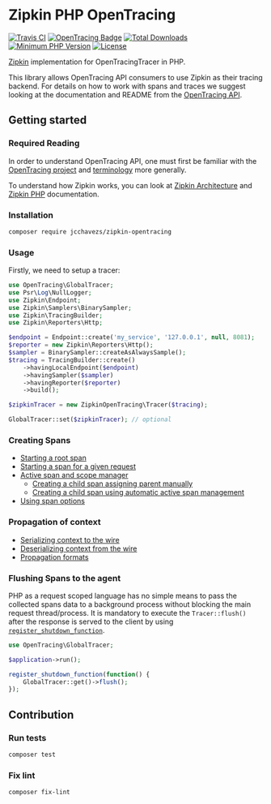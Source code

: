 # Zipkin PHP OpenTracing

[![Travis CI](https://travis-ci.org/jcchavezs/zipkin-php-opentracing.svg?branch=master)](https://travis-ci.org/jcchavezs/zipkin-php-opentracing)
[![OpenTracing Badge](https://img.shields.io/badge/OpenTracing-enabled-blue.svg)](http://opentracing.io)
[![Total Downloads](https://poser.pugx.org/jcchavezs/zipkin-opentracing/downloads)](https://packagist.org/packages/jcchavezs/zipkin-opentracing)
[![Minimum PHP Version](https://img.shields.io/badge/php-%3E%3D%207.4-8892BF.svg)](https://php.net/)
[![License](https://img.shields.io/packagist/l/jcchavezs/zipkin-opentracing.svg)](https://github.com/jcchavezs/zipkin-php-opentracing/blob/master/LICENSE)

[Zipkin](http://zipkin.io) implementation for OpenTracingTracer in PHP.

This library allows OpenTracing API consumers to use Zipkin as their tracing backend.
For details on how to work with spans and traces we suggest looking at the documentation
and README from the [OpenTracing API](https://github.com/opentracing/opentracing-php).

## Getting started

### Required Reading

In order to understand OpenTracing API, one must first be familiar with the [OpenTracing project](http://opentracing.io) and [terminology](http://opentracing.io/spec/) more generally.

To understand how Zipkin works, you can look at [Zipkin Architecture](http://zipkin.io/pages/architecture.html) and [Zipkin PHP](https://github.com/openzipkin/zipkin-php) documentation.

### Installation

```bash
composer require jcchavezs/zipkin-opentracing
```

### Usage

Firstly, we need to setup a tracer:

```php
use OpenTracing\GlobalTracer;
use Psr\Log\NullLogger;
use Zipkin\Endpoint;
use Zipkin\Samplers\BinarySampler;
use Zipkin\TracingBuilder;
use Zipkin\Reporters\Http;

$endpoint = Endpoint::create('my_service', '127.0.0.1', null, 8081);
$reporter = new Zipkin\Reporters\Http();
$sampler = BinarySampler::createAsAlwaysSample();
$tracing = TracingBuilder::create()
    ->havingLocalEndpoint($endpoint)
    ->havingSampler($sampler)
    ->havingReporter($reporter)
    ->build();

$zipkinTracer = new ZipkinOpenTracing\Tracer($tracing);

GlobalTracer::set($zipkinTracer); // optional
```

### Creating Spans

- [Starting a root span](https://github.com/opentracing/opentracing-php#starting-an-empty-trace-by-creating-a-root-span)
- [Starting a span for a given request](https://github.com/opentracing/opentracing-php#creating-a-span-given-an-existing-request)
- [Active span and scope manager](https://github.com/opentracing/opentracing-php#active-spans-and-scope-manager)
	- [Creating a child span assigning parent manually](https://github.com/opentracing/opentracing-php#creating-a-child-span-assigning-parent-manually)
	- [Creating a child span using automatic active span management](https://github.com/opentracing/opentracing-php#creating-a-child-span-using-automatic-active-span-management)
- [Using span options](https://github.com/opentracing/opentracing-php#using-span-options)

### Propagation of context

- [Serializing context to the wire](https://github.com/opentracing/opentracing-php#serializing-to-the-wire)
- [Deserializing context from the wire](https://github.com/opentracing/opentracing-php#deserializing-from-the-wire)
- [Propagation formats](https://github.com/opentracing/opentracing-php#propagation-formats)

### Flushing Spans to the agent

PHP as a request scoped language has no simple means to pass the collected spans data to a background process without 
blocking the main request thread/process. It is mandatory to execute the `Tracer::flush()` after the response is served 
to the client by using [`register_shutdown_function`](http://php.net/manual/en/function.register-shutdown-function.php).

```php
use OpenTracing\GlobalTracer;

$application->run();

register_shutdown_function(function() {
    GlobalTracer::get()->flush();
});
```

## Contribution

### Run tests

```bash
composer test
```

### Fix lint

```bash
composer fix-lint
```

